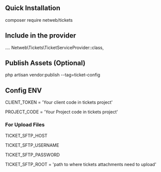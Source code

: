 ## Quick Installation

composer require netweb/tickets

## Include in the provider

....
Netweb\Tickets\TicketServiceProvider::class,

## Publish Assets (Optional)

php artisan vendor:publish --tag=ticket-config

## Config ENV

CLIENT_TOKEN = 'Your client code in tickets project'

PROJECT_CODE = 'Your Project code in tickets project'

### For Upload Files

TICKET_SFTP_HOST

TICKET_SFTP_USERNAME

TICKET_SFTP_PASSWORD

TICKET_SFTP_ROOT = 'path to where tickets attachments need to upload'
